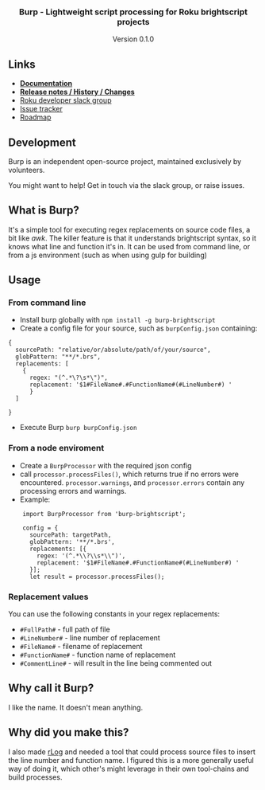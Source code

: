 <h3 align="center">
Burp - Lightweight script processing for Roku brightscript projects
</h3>
<p align="center">
  Version 0.1.0
</p>

## Links
 - **[Documentation](documentation)**
 - **[Release notes / History / Changes](CHANGELOG.md)**
 - [Roku developer slack group](https://join.slack.com/t/rokudevelopers/shared_invite/enQtMzgyODg0ODY0NDM5LTc2ZDdhZWI2MDBmYjcwYTk5MmE1MTYwMTA2NGVjZmJiNWM4ZWY2MjY1MDY0MmViNmQ1ZWRmMWUzYTVhNzJiY2M)
 - [Issue tracker](https://github.com/georgejecook/burp/issues)
 - [Roadmap](ROADMAP.md)

## Development

Burp is an independent open-source project, maintained exclusively by volunteers.

You might want to help! Get in touch via the slack group, or raise issues.

## What is Burp?

It's a simple tool for executing regex replacements on source code files, a bit like _awk_. The killer feature is that it understands brightscript syntax, so it knows what line and function it's in. It can be used from command line, or from a js environment (such as when using  gulp for building)

## Usage

### From command line

 - Install burp globally with `npm install -g burp-brightscript`
 - Create a config file for your source, such as `burpConfig.json` containing:

```
{
  sourcePath: "relative/or/absolute/path/of/your/source",
  globPattern: "**/*.brs",
  replacements: [
    {
      regex: "(^.*\?\s*\")",
      replacement: '$1#FileName#.#FunctionName#(#LineNumber#) '
      }
  ]
      
}
```
 - Execute Burp `burp burpConfig.json`

### From a node enviroment

 - Create a `BurpProcessor` with the required json config
 - call `processor.processFiles()`, which returns true if no errors were encountered. `processor.warnings`, and `processor.errors` contain any processing errors and warnings.
 -  Example:

```
	import BurpProcessor from 'burp-brightscript';
	
    config = {
      sourcePath: targetPath,
      globPattern: '**/*.brs',
      replacements: [{
        regex: '(^.*\\?\\s*\\")',
        replacement: '$1#FileName#.#FunctionName#(#LineNumber#) '
      }];
      let result = processor.processFiles();
```

### Replacement values
You can use the following constants in your regex replacements:

 - `#FullPath#` - full path of file
 - `#LineNumber#` - line number of replacement
 - `#FileName#` - filename of replacement
 - `#FunctionName#` - function name of replacement
 - `#CommentLine#` - will result in the line being commented out
 
## Why call it Burp?
I like the name. It doesn't mean anything.


## Why did you make this?

I also made [rLog](https://github.com/georgejecook/rLog) and needed a tool that could process source files to insert the line number and function name. I figured this is a more generally useful way of doing it, which other's might leverage in their own tool-chains and build processes.
